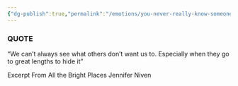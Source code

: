```yaml
---
{"dg-publish":true,"permalink":"/emotions/you-never-really-know-someone/"}
---
```


### QUOTE

“We can’t always see what others don’t want us to. Especially when they go to great lengths to hide it”

Excerpt From
All the Bright Places
Jennifer Niven
